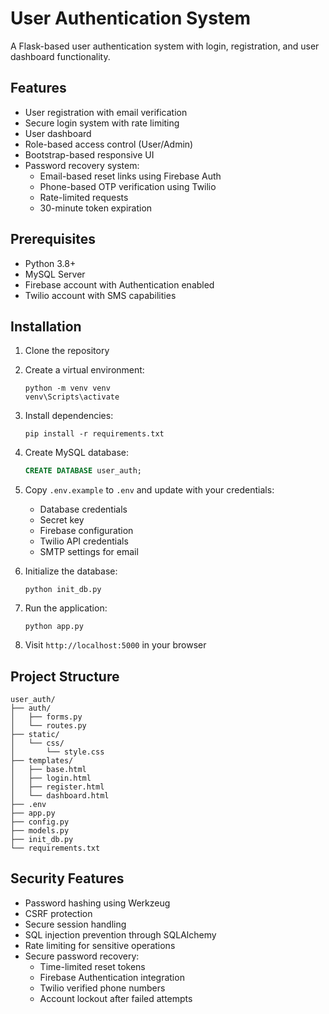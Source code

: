 # User Authentication System

A Flask-based user authentication system with login, registration, and user dashboard functionality.

## Features

- User registration with email verification
- Secure login system with rate limiting
- User dashboard
- Role-based access control (User/Admin)
- Bootstrap-based responsive UI
- Password recovery system:
  - Email-based reset links using Firebase Auth
  - Phone-based OTP verification using Twilio
  - Rate-limited requests
  - 30-minute token expiration

## Prerequisites

- Python 3.8+
- MySQL Server
- Firebase account with Authentication enabled
- Twilio account with SMS capabilities

## Installation

1. Clone the repository
2. Create a virtual environment:
   ```
   python -m venv venv
   venv\Scripts\activate
   ```

3. Install dependencies:
   ```
   pip install -r requirements.txt
   ```

4. Create MySQL database:
   ```sql
   CREATE DATABASE user_auth;
   ```

5. Copy `.env.example` to `.env` and update with your credentials:
   - Database credentials
   - Secret key
   - Firebase configuration
   - Twilio API credentials
   - SMTP settings for email

6. Initialize the database:
   ```
   python init_db.py
   ```

7. Run the application:
   ```
   python app.py
   ```

8. Visit `http://localhost:5000` in your browser

## Project Structure

```
user_auth/
├── auth/
│   ├── forms.py
│   └── routes.py
├── static/
│   └── css/
│       └── style.css
├── templates/
│   ├── base.html
│   ├── login.html
│   ├── register.html
│   └── dashboard.html
├── .env
├── app.py
├── config.py
├── models.py
├── init_db.py
└── requirements.txt
```

## Security Features

- Password hashing using Werkzeug
- CSRF protection
- Secure session handling
- SQL injection prevention through SQLAlchemy
- Rate limiting for sensitive operations
- Secure password recovery:
  - Time-limited reset tokens
  - Firebase Authentication integration
  - Twilio verified phone numbers
  - Account lockout after failed attempts
